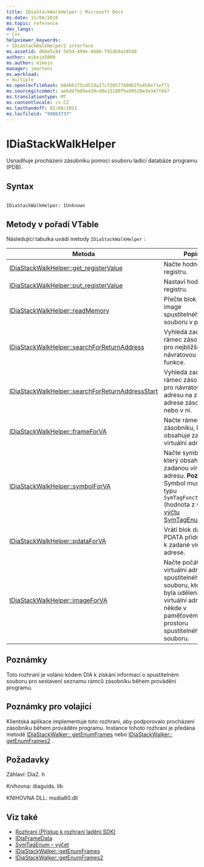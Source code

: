 ```yaml
---
title: IDiaStackWalkHelper | Microsoft Docs
ms.date: 11/04/2016
ms.topic: reference
dev_langs:
- C++
helpviewer_keywords:
- IDiaStackWalkHelper2 interface
ms.assetid: d66e5c84-565d-494e-8486-f91db9a34548
author: mikejo5000
ms.author: mikejo
manager: jmartens
ms.workload:
- multiple
ms.openlocfilehash: b84661f5cd51da17cf20577490b2fe458e71ef71
ms.sourcegitcommit: ae6d47b09a439cd0e13180f5e89510e3e347fd47
ms.translationtype: MT
ms.contentlocale: cs-CZ
ms.lasthandoff: 02/08/2021
ms.locfileid: "99863737"
---
```

# <a name="idiastackwalkhelper"></a>IDiaStackWalkHelper
Usnadňuje procházení zásobníku pomocí souboru ladicí databáze programu (PDB).

## <a name="syntax"></a>Syntax

```

IDiaStackWalkHelper: IUnknown

```

## <a name="methods-in-vtable-order"></a>Metody v pořadí VTable
 Následující tabulka uvádí metody `IDiaStackWalkHelper` :

|Metoda|Popis|
|------------|-----------------|
|[IDiaStackWalkHelper::get_registerValue](../../debugger/debug-interface-access/idiastackwalkhelper-get-registervalue.md)|Načte hodnotu registru.|
|[IDiaStackWalkHelper::put_registerValue](../../debugger/debug-interface-access/idiastackwalkhelper-put-registervalue.md)|Nastaví hodnotu registru.|
|[IDiaStackWalkHelper::readMemory](../../debugger/debug-interface-access/idiastackwalkhelper-readmemory.md)|Přečte blok dat z image spustitelného souboru v paměti.|
|[IDiaStackWalkHelper::searchForReturnAddress](../../debugger/debug-interface-access/idiastackwalkhelper-searchforreturnaddress.md)|Vyhledá zadaný rámec zásobníku pro nejbližší návratovou adresu funkce.|
|[IDiaStackWalkHelper::searchForReturnAddressStart](../../debugger/debug-interface-access/idiastackwalkhelper-searchforreturnaddressstart.md)|Vyhledá zadaný rámec zásobníku pro návratovou adresu na zadané adrese zásobníku nebo v ní.|
|[IDiaStackWalkHelper::frameForVA](../../debugger/debug-interface-access/idiastackwalkhelper-frameforva.md)|Načte rámec zásobníku, který obsahuje zadanou virtuální adresu.|
|[IDiaStackWalkHelper::symbolForVA](../../debugger/debug-interface-access/idiastackwalkhelper-symbolforva.md)|Načte symbol, který obsahuje zadanou virtuální adresu. **Poznámka:**  Symbol musí být typu `SymTagFunctionType` (hodnota z výčtu [výčtu SymTagEnum –](../../debugger/debug-interface-access/symtagenum.md) ).|
|[IDiaStackWalkHelper::pdataForVA](../../debugger/debug-interface-access/idiastackwalkhelper-pdataforva.md)|Vrátí blok dat PDATA přidružený k zadané virtuální adrese.|
|[IDiaStackWalkHelper::imageForVA](../../debugger/debug-interface-access/idiastackwalkhelper-imageforva.md)|Načte počáteční virtuální adresu spustitelného souboru, kterému byla udělena virtuální adresa někde v paměťovém prostoru spustitelného souboru.|

## <a name="remarks"></a>Poznámky
 Toto rozhraní je voláno kódem DIA k získání informací o spustitelném souboru pro sestavení seznamu rámců zásobníku během provádění programu.

## <a name="notes-for-callers"></a>Poznámky pro volající
 Klientská aplikace implementuje toto rozhraní, aby podporovalo procházení zásobníku během provádění programu. Instance tohoto rozhraní je předána metodě [IDiaStackWalker:: getEnumFrames](../../debugger/debug-interface-access/idiastackwalker-getenumframes.md) nebo [IDiaStackWalker:: getEnumFrames2](../../debugger/debug-interface-access/idiastackwalker-getenumframes2.md) .

## <a name="requirements"></a>Požadavky
 Záhlaví: Dia2. h

 Knihovna: diaguids. lib

 KNIHOVNA DLL: msdia80.dll

## <a name="see-also"></a>Viz také
- [Rozhraní (Přístup k rozhraní ladění SDK)](../../debugger/debug-interface-access/interfaces-debug-interface-access-sdk.md)
- [IDiaFrameData](../../debugger/debug-interface-access/idiaframedata.md)
- [SymTagEnum – výčet](../../debugger/debug-interface-access/symtagenum.md)
- [IDiaStackWalker::getEnumFrames](../../debugger/debug-interface-access/idiastackwalker-getenumframes.md)
- [IDiaStackWalker::getEnumFrames2](../../debugger/debug-interface-access/idiastackwalker-getenumframes2.md)